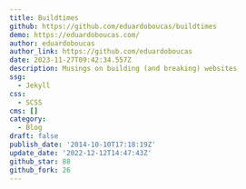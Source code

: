 ```yaml
---
title: Buildtimes
github: https://github.com/eduardoboucas/buildtimes
demo: https://eduardoboucas.com/
author: eduardoboucas
author_link: https://github.com/eduardoboucas
date: 2023-11-27T09:42:34.557Z
description: Musings on building (and breaking) websites
ssg:
  - Jekyll
css:
  - SCSS
cms: []
category:
  - Blog
draft: false
publish_date: '2014-10-10T17:18:19Z'
update_date: '2022-12-12T14:47:43Z'
github_star: 88
github_fork: 26
---
```

